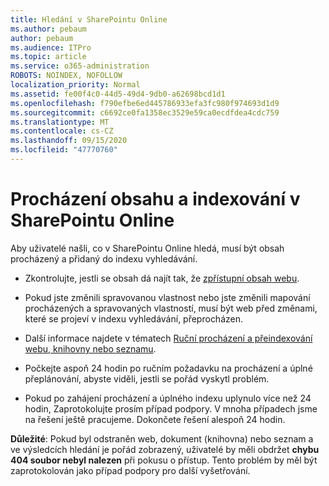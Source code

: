 ```yaml
---
title: Hledání v SharePointu Online
ms.author: pebaum
author: pebaum
ms.audience: ITPro
ms.topic: article
ms.service: o365-administration
ROBOTS: NOINDEX, NOFOLLOW
localization_priority: Normal
ms.assetid: fe00f4c0-44d5-49d4-9db0-a62698bcd1d1
ms.openlocfilehash: f790efbe6ed445786933efa3fc980f974693d1d9
ms.sourcegitcommit: c6692ce0fa1358ec3529e59ca0ecdfdea4cdc759
ms.translationtype: MT
ms.contentlocale: cs-CZ
ms.lasthandoff: 09/15/2020
ms.locfileid: "47770760"
---
```

# <a name="content-crawling-and-indexing-in-sharepoint-online"></a>Procházení obsahu a indexování v SharePointu Online

Aby uživatelé našli, co v SharePointu Online hledá, musí být obsah procházený a přidaný do indexu vyhledávání.

- Zkontrolujte, jestli se obsah dá najít tak, že [zpřístupní obsah webu](https://docs.microsoft.com/sharepoint/make-site-content-searchable).

- Pokud jste změnili spravovanou vlastnost nebo jste změnili mapování procházených a spravovaných vlastností, musí být web před změnami, které se projeví v indexu vyhledávání, přeprocházen.

- Další informace najdete v tématech [Ruční procházení a přeindexování webu, knihovny nebo seznamu](https://docs.microsoft.com/sharepoint/crawl-site-content).

- Počkejte aspoň 24 hodin po ručním požadavku na procházení a úplné přeplánování, abyste viděli, jestli se pořád vyskytl problém.

- Pokud po zahájení procházení a úplného indexu uplynulo více než 24 hodin, Zaprotokolujte prosím případ podpory. V mnoha případech jsme na řešení ještě pracujeme. Dokončete řešení alespoň 24 hodin.

**Důležité**: Pokud byl odstraněn web, dokument (knihovna) nebo seznam a ve výsledcích hledání je pořád zobrazený, uživatelé by měli obdržet **chybu 404 soubor nebyl nalezen** při pokusu o přístup. Tento problém by měl být zaprotokolován jako případ podpory pro další vyšetřování.



